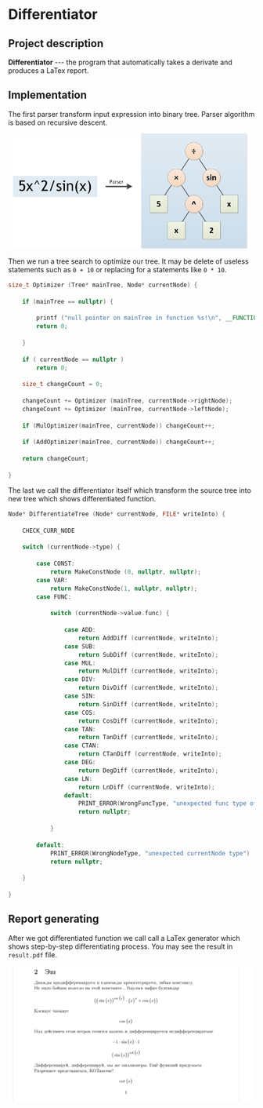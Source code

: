 # Differentiator

## Project description

**Differentiator** --- the program that automatically takes a derivate and produces a LaTex report.

## Implementation

The first parser transform input expression into binary tree. Parser algorithm is based on recursive descent.

<p align = "center"><img src = "pictures/tree.png"></p>

Then we run a tree search to optimize our tree. It may be delete of useless statements such as ```0 + 10``` or replacing for a statements like ```0 * 10```.

```cpp
size_t Optimizer (Tree* mainTree, Node* currentNode) {

    if (mainTree == nullptr) {

        printf ("null pointer on mainTree in function %s!\n", __FUNCTION__);
        return 0;

    }

    if ( currentNode == nullptr )
        return 0;

    size_t changeCount = 0;

    changeCount += Optimizer (mainTree, currentNode->rightNode);
    changeCount += Optimizer (mainTree, currentNode->leftNode);

    if (MulOptimizer(mainTree, currentNode)) changeCount++;

    if (AddOptimizer(mainTree, currentNode)) changeCount++;

    return changeCount;

}
```

The last we call the differentiator itself which transform the source tree into new tree which shows differentiated function.

```cpp
Node* DifferentiateTree (Node* currentNode, FILE* writeInto) {

    CHECK_CURR_NODE

    switch (currentNode->type) {

        case CONST:
            return MakeConstNode (0, nullptr, nullptr);
        case VAR:
            return MakeConstNode(1, nullptr, nullptr);
        case FUNC:

            switch (currentNode->value.func) {

                case ADD:
                    return AddDiff (currentNode, writeInto);
                case SUB:
                    return SubDiff (currentNode, writeInto);
                case MUL:
                    return MulDiff (currentNode, writeInto);
                case DIV:
                    return DivDiff (currentNode, writeInto);
                case SIN:
                    return SinDiff (currentNode, writeInto);
                case COS:
                    return CosDiff (currentNode, writeInto);
                case TAN:
                    return TanDiff (currentNode, writeInto);
                case CTAN:
                    return CTanDiff (currentNode, writeInto);
                case DEG:
                    return DegDiff (currentNode, writeInto);
                case LN:
                    return LnDiff (currentNode, writeInto);
                default:
                    PRINT_ERROR(WrongFuncType, "unexpected func type of currentNode")
                    return nullptr;

            }

        default:
            PRINT_ERROR(WrongNodeType, "unexpected currentNode type")
            return nullptr;

    }

}
```

## Report generating

After we got differentiated function we call call a LaTex generator which shows step-by-step differentiating process. You may see the result in ```result.pdf``` file.

<p align = "center"><img src = "pictures/difrep.jpg" width = "700"></p>
